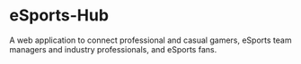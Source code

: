 # eSports-Hub
A web application to connect professional and casual gamers, eSports team managers and industry professionals, and eSports fans.

